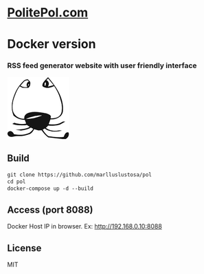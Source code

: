 # [PolitePol.com](http://politepol.com "RSS Feed Generator")
# Docker version
### RSS feed generator website with user friendly interface

![PolitePol.com](frontend/frontend/assets/frontend/images/apple-touch-icon-144x144-precomposed.png "PolitePol.com")


## Build
```
git clone https://github.com/marlluslustosa/pol
cd pol
docker-compose up -d --build
```

## Access (port 8088)
Docker Host IP in browser. Ex:
http://192.168.0.10:8088

## License

MIT
